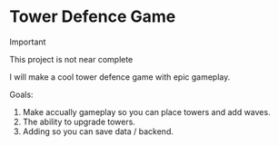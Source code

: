 # Tower Defence Game
> [!IMPORTANT]
> This project is not near complete

I will make a cool tower defence game with epic gameplay.

Goals:
1. Make accually gameplay so you can place towers and add waves.
2. The ability to upgrade towers.
3. Adding so you can save data / backend.

